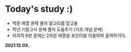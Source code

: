 # Today's study :)
- 백준 배열 문제 풀이 알고리즘 참고용
- 작년 기말고사 문제 풀이 도움주기 (기초 개념 문제)
- 마지막 6번 문제는 2차원 배열을 포인터를 이용하여 출력하기다.

**2021.12.03.**
